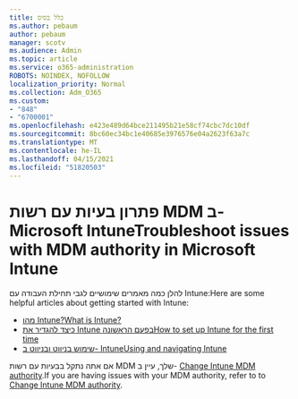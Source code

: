 ```yaml
---
title: כלל בסיס
ms.author: pebaum
author: pebaum
manager: scotv
ms.audience: Admin
ms.topic: article
ms.service: o365-administration
ROBOTS: NOINDEX, NOFOLLOW
localization_priority: Normal
ms.collection: Adm_O365
ms.custom:
- "848"
- "6700001"
ms.openlocfilehash: e423e489d64bce211495b21e58cf74cbc7dc10df
ms.sourcegitcommit: 8bc60ec34bc1e40685e3976576e04a2623f63a7c
ms.translationtype: MT
ms.contentlocale: he-IL
ms.lasthandoff: 04/15/2021
ms.locfileid: "51820503"
---
```

# <a name="troubleshoot-issues-with-mdm-authority-in-microsoft-intune"></a><span data-ttu-id="05fd2-102">פתרון בעיות עם רשות MDM ב- Microsoft Intune</span><span class="sxs-lookup"><span data-stu-id="05fd2-102">Troubleshoot issues with MDM authority in Microsoft Intune</span></span>

<span data-ttu-id="05fd2-103">להלן כמה מאמרים שימושיים לגבי תחילת העבודה עם Intune:</span><span class="sxs-lookup"><span data-stu-id="05fd2-103">Here are some helpful articles about getting started with Intune:</span></span>

- [<span data-ttu-id="05fd2-104">מהו Intune?</span><span class="sxs-lookup"><span data-stu-id="05fd2-104">What is Intune?</span></span>](https://docs.microsoft.com/intune/what-is-intune)
- [<span data-ttu-id="05fd2-105">כיצד להגדיר את Intune בפעם הראשונה</span><span class="sxs-lookup"><span data-stu-id="05fd2-105">How to set up Intune for the first time</span></span>](https://docs.microsoft.com/intune/setup-steps)
- [<span data-ttu-id="05fd2-106">שימוש בניווט ובניווט ב- Intune</span><span class="sxs-lookup"><span data-stu-id="05fd2-106">Using and navigating Intune</span></span>](https://docs.microsoft.com/intune/tutorial-walkthrough-intune-portal)

<span data-ttu-id="05fd2-107">אם אתה נתקל בבעיות עם רשות MDM שלך, עיין ב- [Change Intune MDM authority](https://docs.microsoft.com/alchemyinsights/change-mdm-authority).</span><span class="sxs-lookup"><span data-stu-id="05fd2-107">If you are having issues with your MDM authority, refer to to [Change Intune MDM authority](https://docs.microsoft.com/alchemyinsights/change-mdm-authority).</span></span>